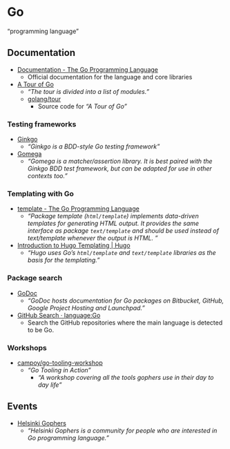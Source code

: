 # Go

“programming language”

## Documentation

- [Documentation - The Go Programming Language](https://golang.org/doc/)
  - Official documentation for the language and core libraries
- [A Tour of Go](https://tour.golang.org/welcome/1)
  - _“The tour is divided into a list of modules.”_
  - [golang/tour](https://github.com/golang/tour)
    - Source code for _“A Tour of Go”_

### Testing frameworks

- [Ginkgo](https://onsi.github.io/ginkgo/)
  - _“Ginkgo is a BDD-style Go testing framework”_
- [Gomega](https://onsi.github.io/gomega/)
  - _“Gomega is a matcher/assertion library. It is best paired with the Ginkgo BDD test framework, but can be adapted for use in other contexts too.”_

### Templating with Go

- [template - The Go Programming Language](https://golang.org/pkg/html/template/)
  - _“Package template (`html/template`) implements data-driven templates for generating HTML output. It provides the same interface as package `text/template` and should be used instead of text/template whenever the output is HTML. ”_
- [Introduction to Hugo Templating | Hugo](https://gohugo.io/templates/introduction/)
  - _“Hugo uses Go’s `html/template` and `text/template` libraries as the basis for the templating.”_

### Package search

- [GoDoc](https://godoc.org/)
  - _“GoDoc hosts documentation for Go packages on Bitbucket, GitHub, Google Project Hosting and Launchpad.”_
- [GitHub Search · language:Go](https://github.com/search?utf8=%E2%9C%93&q=language%3AGo&type=Repositories&ref=advsearch&l=Go&l=)
  - Search the GitHub repositories where the main language is detected to be Go.

### Workshops

- [campoy/go-tooling-workshop](https://github.com/campoy/go-tooling-workshop)
  - _“Go Tooling in Action”_
    - _“A workshop covering all the tools gophers use in their day to day life”_

## Events

- [Helsinki Gophers](https://www.meetup.com/Helsinki-Gophers/)
  - _“Helsinki Gophers is a community for people who are interested in Go programming language.”_
